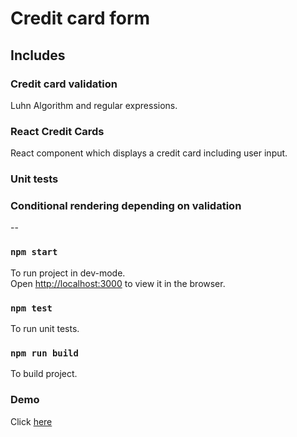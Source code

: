# Credit card form


## Includes


### Credit card validation

Luhn Algorithm and regular expressions.


### React Credit Cards

React component which displays a credit card including user input.


### Unit tests


### Conditional rendering depending on validation


--


### `npm start`

To run project in dev-mode.\
Open [http://localhost:3000](http://localhost:3000) to view it in the browser.


### `npm test`

To run unit tests.


### `npm run build`

To build project.


### Demo

Click [here](https://5fb54fd2b31bb70dcccc76e5--credit-card-form-stanggren.netlify.app/)
